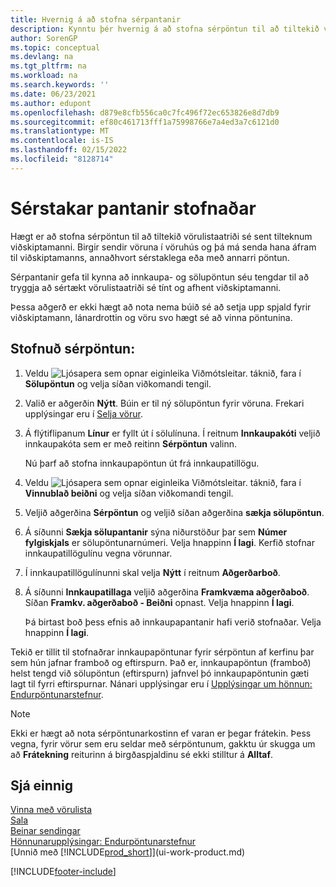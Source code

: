 ```yaml
---
title: Hvernig á að stofna sérpantanir
description: Kynntu þér hvernig á að stofna sérpöntun til að tiltekið vörulistaatriði sé sent tilteknum viðskiptamanni.
author: SorenGP
ms.topic: conceptual
ms.devlang: na
ms.tgt_pltfrm: na
ms.workload: na
ms.search.keywords: ''
ms.date: 06/23/2021
ms.author: edupont
ms.openlocfilehash: d879e8cfb556ca0c7fc496f72ec653826e8d7db9
ms.sourcegitcommit: ef80c461713fff1a75998766e7a4ed3a7c6121d0
ms.translationtype: MT
ms.contentlocale: is-IS
ms.lasthandoff: 02/15/2022
ms.locfileid: "8128714"
---
```

# <a name="create-special-orders"></a>Sérstakar pantanir stofnaðar
Hægt er að stofna sérpöntun til að tiltekið vörulistaatriði sé sent tilteknum viðskiptamanni. Birgir sendir vöruna í vöruhús og þá má senda hana áfram til viðskiptamanns, annaðhvort sérstaklega eða með annarri pöntun.  

Sérpantanir gefa til kynna að innkaupa- og sölupöntun séu tengdar til að tryggja að sértækt vörulistaatriði sé tínt og afhent viðskiptamanni.  

Þessa aðgerð er ekki hægt að nota nema búið sé að setja upp spjald fyrir viðskiptamann, lánardrottin og vöru svo hægt sé að vinna pöntunina.  

## <a name="to-create-a-special-order"></a>Stofnuð sérpöntun:  
1.  Veldu ![Ljósapera sem opnar eiginleika Viðmótsleitar.](media/ui-search/search_small.png "Segðu mér hvað þú vilt gera") táknið, fara í **Sölupöntun** og velja síðan viðkomandi tengil.  
2. Valið er aðgerðin **Nýtt**. Búin er til ný  sölupöntun fyrir vöruna. Frekari upplýsingar eru í [Selja vörur](sales-how-sell-products.md).
3.  Á flýtiflipanum **Línur** er fyllt út í sölulínuna. Í reitnum **Innkaupakóti** veljið innkaupakóta sem er með reitinn **Sérpöntun** valinn.

    Nú þarf að stofna innkaupapöntun út frá innkaupatillögu.  
4. Veldu ![Ljósapera sem opnar eiginleika Viðmótsleitar.](media/ui-search/search_small.png "Segðu mér hvað þú vilt gera") táknið, fara í **Vinnublað beiðni** og velja síðan viðkomandi tengil.  
5. Veljið aðgerðina **Sérpöntun** og veljið síðan aðgerðina **sækja sölupöntun**.  
6.  Á síðunni **Sækja sölupantanir** sýna niðurstöður þar sem **Númer fylgiskjals** er sölupöntunarnúmeri. Velja hnappinn **Í lagi**. Kerfið stofnar innkaupatillögulínu vegna vörunnar.  
7.  Í innkaupatillögulínunni skal velja **Nýtt** í reitnum **Aðgerðarboð**.  
8.  Á síðunni **Innkaupatillaga** veljið aðgerðina **Framkvæma aðgerðaboð**. Síðan **Framkv. aðgerðaboð - Beiðni** opnast. Velja hnappinn **Í lagi**.  

    Þá birtast boð þess efnis að innkaupapantanir hafi verið stofnaðar. Velja hnappinn **Í lagi**.  

Tekið er tillit til stofnaðrar innkaupapöntunar fyrir sérpöntun af kerfinu þar sem hún jafnar framboð og eftirspurn. Það er, innkaupapöntun (framboð) helst tengd við sölupöntun (eftirspurn) jafnvel þó innkaupapöntunin gæti lagt til fyrri eftirspurnar. Nánari upplýsingar eru í [Upplýsingar um hönnun: Endurpöntunarstefnur](design-details-reservation-order-tracking-and-action-messaging.md).  

> [!NOTE]  
>  Ekki er hægt að nota sérpöntunarkostinn ef varan er þegar frátekin. Þess vegna, fyrir vörur sem eru seldar með sérpöntunum, gakktu úr skugga um að **Frátekning** reiturinn á birgðaspjaldinu sé ekki stilltur á **Alltaf**.  

## <a name="see-also"></a>Sjá einnig  
[Vinna með vörulista](inventory-how-work-nonstock-items.md)  
[Sala](sales-manage-sales.md)  
[Beinar sendingar](sales-how-drop-shipment.md)   
[Hönnunarupplýsingar: Endurpöntunarstefnur](design-details-reservation-order-tracking-and-action-messaging.md)  
[Unnið með [!INCLUDE[prod_short](includes/prod_short.md)]](ui-work-product.md)


[!INCLUDE[footer-include](includes/footer-banner.md)]